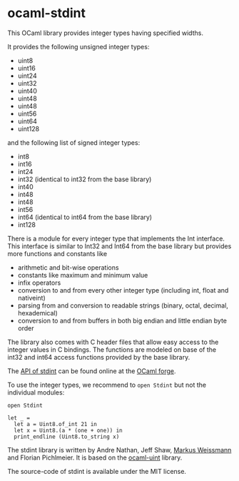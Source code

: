 # ocaml-stdint
This OCaml library provides integer types having specified widths.

It provides the following unsigned integer types:
* uint8
* uint16
* uint24
* uint32
* uint40
* uint48
* uint48
* uint56
* uint64
* uint128

and the following list of signed integer types:
* int8
* int16
* int24
* int32 (identical to int32 from the base library)
* int40
* int48
* int48
* int56
* int64 (identical to int64 from the base library)
* int128

There is a module for every integer type that implements the Int interface.
This interface is similar to Int32 and Int64 from the base library but provides more functions and constants like
* arithmetic and bit-wise operations
* constants like maximum and minimum value
* infix operators
* conversion to and from every other integer type (including int, float and nativeint)
* parsing from and conversion to readable strings (binary, octal, decimal, hexademical)
* conversion to and from buffers in both big endian and little endian byte order

The library also comes with C header files that allow easy access to the integer values in C bindings.
The functions are modeled on base of the int32 and int64 access functions provided by the base library.

The [API of stdint](http://stdint.forge.ocamlcore.org/doc/) can be found online at the [OCaml forge](https://forge.ocamlcore.org/).

To use the integer types, we recommend to ```open Stdint``` but not the individual modules:
```
open Stdint

let _ =
  let a = Uint8.of_int 21 in
  let x = Uint8.(a * (one + one)) in
  print_endline (Uint8.to_string x)
```

The stdint library is written by Andre Nathan, Jeff Shaw, [Markus Weissmann](http://www.mweissmann.de) and Florian Pichlmeier.
It is based on the [ocaml-uint](https://github.com/andrenth/ocaml-uint/) library.

The source-code of stdint is available under the MIT license.
